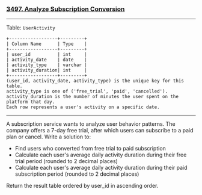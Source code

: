 ### [3497. Analyze Subscription Conversion](https://leetcode.com/problems/analyze-subscription-conversion/description/)

- - -

Table: `UserActivity`
```
+------------------+---------+
| Column Name      | Type    | 
+------------------+---------+
| user_id          | int     |
| activity_date    | date    |
| activity_type    | varchar |
| activity_duration| int     |
+------------------+---------+
(user_id, activity_date, activity_type) is the unique key for this table.
activity_type is one of ('free_trial', 'paid', 'cancelled').
activity_duration is the number of minutes the user spent on the platform that day.
Each row represents a user's activity on a specific date.
```

- - -

A subscription service wants to analyze user behavior patterns. The company offers a 7-day free trial, after which users can subscribe to a paid plan or cancel. Write a solution to:

- Find users who converted from free trial to paid subscription
- Calculate each user's average daily activity duration during their free trial period (rounded to 2 decimal places)
- Calculate each user's average daily activity duration during their paid subscription period (rounded to 2 decimal places)

Return the result table ordered by user_id in ascending order.
